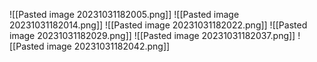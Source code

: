 ![[Pasted image 20231031182005.png]]
![[Pasted image 20231031182014.png]]
![[Pasted image 20231031182022.png]]
![[Pasted image 20231031182029.png]]
![[Pasted image 20231031182037.png]]
![[Pasted image 20231031182042.png]]
